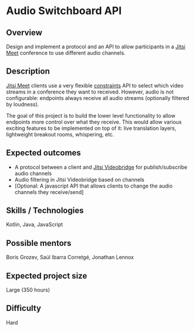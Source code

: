 # Audio Switchboard API

## Overview

Design and implement a protocol and an API to allow participants in a [Jitsi Meet](https://github.com/jitsi/jitsi-meet/) conference to use
different audio channels.

## Description

[Jitsi Meet]() clients use a very flexible [constraints](https://github.com/jitsi/jitsi-videobridge/blob/master/doc/allocation.md) API
to select which video streams in a conference they want to received. However, audio is not configurable: endpoints always receive
all audio streams (optionally filtered by loudness).

The goal of this project is to build the lower level functionality to allow endpoints more control over
what they receive. This would allow various exciting features to be implemented on top of it: live translation layers,
lightweight breakout rooms, whispering, etc.

## Expected outcomes
* A protocol between a client and [Jitsi Videobridge](https://github.com/jitsi/jitsi-videobridge/) for publish/subscribe audio channels
* Audio filtering in Jitsi Videobridge based on channels
* \[Optional: A javascript API that allows clients to change the audio channels they receive/send\]

## Skills / Technologies

Kotlin, Java, JavaScript

## Possible mentors
Boris Grozev, Saúl Ibarra Corretgé, Jonathan Lennox

## Expected project size

Large (350 hours)

## Difficulty

Hard
